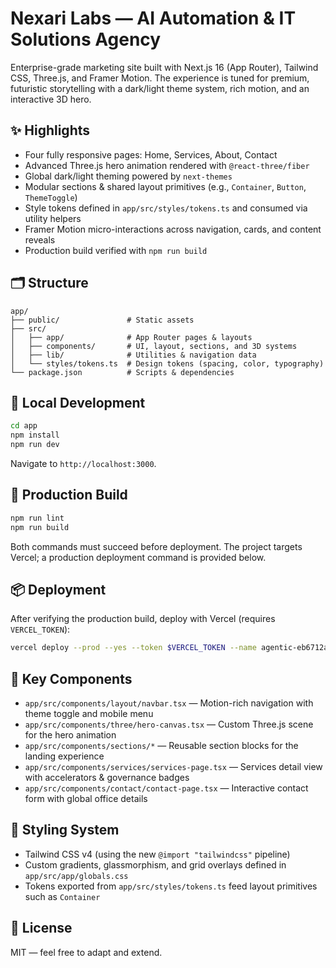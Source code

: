 # Nexari Labs — AI Automation & IT Solutions Agency

Enterprise-grade marketing site built with Next.js 16 (App Router), Tailwind CSS, Three.js, and Framer Motion. The experience is tuned for premium, futuristic storytelling with a dark/light theme system, rich motion, and an interactive 3D hero.

## ✨ Highlights
- Four fully responsive pages: Home, Services, About, Contact
- Advanced Three.js hero animation rendered with `@react-three/fiber`
- Global dark/light theming powered by `next-themes`
- Modular sections & shared layout primitives (e.g., `Container`, `Button`, `ThemeToggle`)
- Style tokens defined in `app/src/styles/tokens.ts` and consumed via utility helpers
- Framer Motion micro-interactions across navigation, cards, and content reveals
- Production build verified with `npm run build`

## 🗂 Structure
```
app/
├── public/               # Static assets
├── src/
│   ├── app/              # App Router pages & layouts
│   ├── components/       # UI, layout, sections, and 3D systems
│   ├── lib/              # Utilities & navigation data
│   └── styles/tokens.ts  # Design tokens (spacing, color, typography)
└── package.json          # Scripts & dependencies
```

## 🚀 Local Development
```bash
cd app
npm install
npm run dev
```
Navigate to `http://localhost:3000`.

## 🧱 Production Build
```bash
npm run lint
npm run build
```
Both commands must succeed before deployment. The project targets Vercel; a production deployment command is provided below.

## 📦 Deployment
After verifying the production build, deploy with Vercel (requires `VERCEL_TOKEN`):
```bash
vercel deploy --prod --yes --token $VERCEL_TOKEN --name agentic-eb6712aa
```

## 🧭 Key Components
- `app/src/components/layout/navbar.tsx` — Motion-rich navigation with theme toggle and mobile menu
- `app/src/components/three/hero-canvas.tsx` — Custom Three.js scene for the hero animation
- `app/src/components/sections/*` — Reusable section blocks for the landing experience
- `app/src/components/services/services-page.tsx` — Services detail view with accelerators & governance badges
- `app/src/components/contact/contact-page.tsx` — Interactive contact form with global office details

## 🎨 Styling System
- Tailwind CSS v4 (using the new `@import "tailwindcss"` pipeline)
- Custom gradients, glassmorphism, and grid overlays defined in `app/src/app/globals.css`
- Tokens exported from `app/src/styles/tokens.ts` feed layout primitives such as `Container`

## 📄 License
MIT — feel free to adapt and extend.
